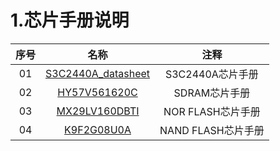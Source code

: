 # 1.芯片手册说明

| 序号 | 名称 | 注释 |
| :---: | :---: | :---: |
| 01 | [S3C2440A_datasheet](./S3C2440A_datasheet.pdf) | S3C2440A芯片手册 | 
| 02 | [HY57V561620C](./HY57V561620C.pdf) | SDRAM芯片手册 | 
| 03 | [MX29LV160DBTI](./MX29LV160DBTI-70G.pdf) | NOR FLASH芯片手册 | 
| 04 | [K9F2G08U0A](./K9F2G08U0A.pdf) | NAND FLASH芯片手册 | 


